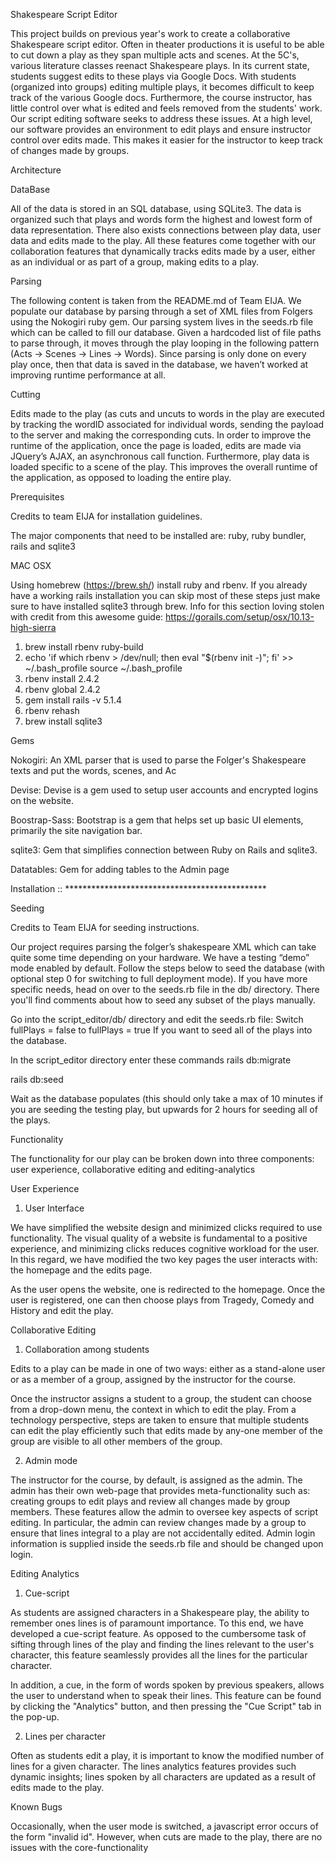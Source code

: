 Shakespeare Script Editor

This project builds on previous year's work to create a collaborative Shakespeare script editor. Often in theater productions it is useful to be able to cut down a play as they span multiple acts and scenes. At the 5C's, various literature classes reenact Shakespeare plays. In its current state, students suggest edits to these plays via Google Docs. With students (organized into groups) editing multiple plays, it becomes difficult to keep track of the various Google docs. Furthermore, the course instructor, has little control over what is edited and feels removed from the students' work. Our script editing software seeks to address these issues. At a high level, our software provides an environment to edit plays and ensure instructor control over edits made. This makes it easier for the instructor to keep track of changes made by groups. 


Architecture

DataBase

All of the data is stored in an SQL database, using SQLite3. The data is organized such that plays and words form the highest and lowest form of data representation. There also exists connections between play data, user data and edits made to the play. All these features come together with our collaboration features that dynamically tracks edits made by a user, either as an individual or as part of a group, making edits to a play.


Parsing

The following content is taken from the README.md of Team EIJA. We populate our database by parsing through a set of XML files from Folgers using the Nokogiri ruby gem. Our parsing system lives in the seeds.rb file which can be called to fill our database. Given a hardcoded list of file paths to parse through, it moves through the play looping in the following pattern (Acts -> Scenes -> Lines -> Words). Since parsing is only done on every play once, then that data is saved in the database, we haven’t worked at improving runtime performance at all.

Cutting 

Edits made to the play (as cuts and uncuts to words in the play are executed by tracking the wordID associated for individual words, sending the payload to the server and making the corresponding cuts. In order to improve the runtime of the application, once the page is loaded, edits are made via JQuery’s AJAX, an asynchronous call function. Furthermore, play data is loaded specific to a scene of the play. This improves the overall runtime of the application, as opposed to loading the entire play.



Prerequisites

Credits to team EIJA for installation guidelines.

The major components that need to be installed are: ruby, ruby bundler, rails and sqlite3


MAC OSX

Using homebrew (https://brew.sh/) install ruby and rbenv. If you already have a working rails installation you can skip most of these steps just make sure to have installed sqlite3 through brew. Info for this section loving stolen with credit from this awesome guide: https://gorails.com/setup/osx/10.13-high-sierra

1. brew install rbenv ruby-build
2. echo 'if which rbenv > /dev/null; then eval "$(rbenv init -)"; fi' >> ~/.bash_profile source ~/.bash_profile
3. rbenv install 2.4.2
4. rbenv global 2.4.2
5. gem install rails -v 5.1.4
6. rbenv rehash
7. brew install sqlite3


Gems

Nokogiri: An XML parser that is used to parse the Folger's Shakespeare texts and put the words, scenes, and Ac

Devise: Devise is a gem used to setup user accounts and encrypted logins on the website.

Boostrap-Sass: Bootstrap is a gem that helps set up basic UI elements, primarily the site navigation bar.

sqlite3: Gem that simplifies connection between Ruby on Rails and sqlite3.

Datatables:  Gem for adding tables to the Admin page


Installation :: **********************************************
 



Seeding

Credits to Team EIJA for seeding instructions.

Our project requires parsing the folger’s shakespeare XML which can take quite some time depending on your hardware. We have a testing “demo” mode enabled by default. Follow the steps below to seed the database (with optional step 0 for switching to full deployment mode). If you have more specific needs, head on over to the seeds.rb file in the db/ directory. There you'll find comments about how to seed any subset of the plays manually.

Go into the script_editor/db/ directory and edit the seeds.rb file: Switch fullPlays = false to fullPlays = true If you want to seed all of the plays into the database.

In the script_editor directory enter these commands rails db:migrate

rails db:seed

Wait as the database populates (this should only take a max of 10 minutes if you are seeding the testing play, but upwards for 2 hours for seeding all of the plays.





Functionality

The functionality for our play can be broken down into three components: user experience, collaborative editing and editing-analytics

User Experience

1. User Interface

We have simplified the website design and minimized clicks required to use functionality. The visual quality of a website is fundamental to a positive experience, and minimizing clicks reduces cognitive workload for the user. In this regard, we have modified the two key pages the user interacts with: the homepage and the edits page.

As the user opens the website, one is redirected to the homepage. Once the user is registered, one can then choose plays from Tragedy, Comedy and History and edit the play.


Collaborative Editing

1. Collaboration among students


Edits to a play can be made in one of two ways: either as a stand-alone user or as a member of a group, assigned by the instructor for the course. 

Once the instructor assigns a student to a group, the student can choose from a drop-down menu, the context in which to edit the play. From a technology perspective, steps are taken to ensure that multiple students can edit the play efficiently such that edits made by any-one member of the group are visible to all other members of the group. 


2. Admin mode

The instructor for the course, by default, is assigned as the admin. The admin has their own web-page that provides meta-functionality such as: creating groups to edit plays and review all changes made by group members. These features allow the admin to oversee key aspects of script editing. In particular, the admin can review changes made by a group to ensure that lines integral to a play are not accidentally edited. Admin login information is supplied inside the seeds.rb file and should be changed upon login.


Editing Analytics

1. Cue-script

As students are assigned characters in a Shakespeare play, the ability to remember ones lines is of paramount importance. To this end, we have developed a cue-script feature. As opposed to the cumbersome task of sifting through lines of the play and finding the lines relevant to the user's character, this feature seamlessly provides all the lines for the particular character. 

In addition, a cue, in the form of words spoken by previous speakers, allows the user to understand when to speak their lines. This feature can be found by clicking the "Analytics" button, and then pressing the "Cue Script" tab in the pop-up. 

2. Lines per character

Often as students edit a play, it is important to know the modified number of lines for a given character. The lines analytics features provides such dynamic insights; lines spoken by all characters are updated as a result of edits made to the play. 



Known Bugs


Occasionally, when the user mode is switched, a javascript error occurs of the form "invalid id". However, when cuts are made to the play, there are no issues with the core-functionality


